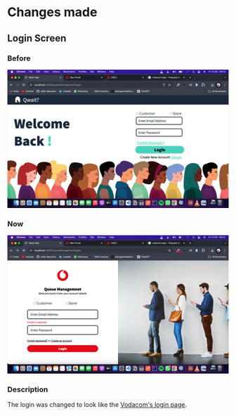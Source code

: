 # Changes made

## Login Screen

### Before
![alt text](<.github/Screen Shot 2024-05-31 at 08.03.47.png>)

### Now
![alt text](<.github/Screen Shot 2024-05-31 at 08.42.24.png>)

### Description
The login was changed to look like the [Vodacom's login page](https://meuportal.vm.co.mz/).